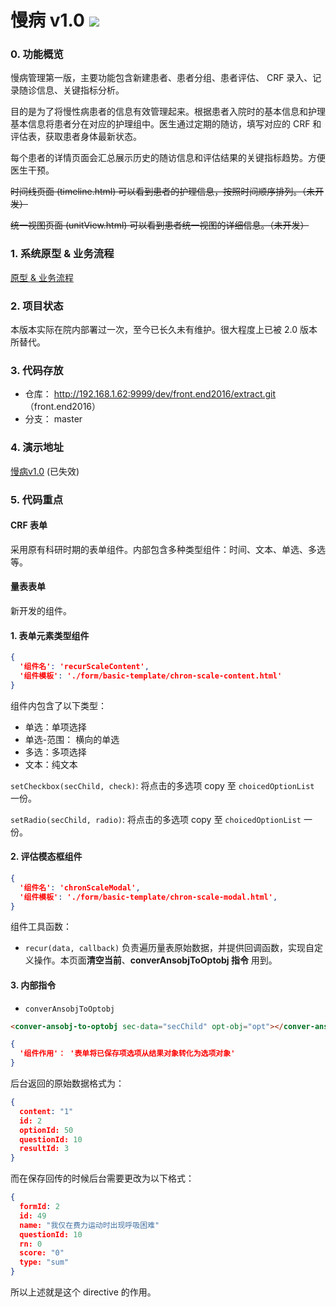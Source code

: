 # 慢病 v1.0 ![](https://img.shields.io/badge/%E7%8A%B6%E6%80%81-%E5%B7%B2%E5%BA%9F%E5%BC%83-red.svg)

### 0. 功能概览
慢病管理第一版，主要功能包含新建患者、患者分组、患者评估、 CRF 录入、记录随诊信息、关键指标分析。

目的是为了将慢性病患者的信息有效管理起来。根据患者入院时的基本信息和护理基本信息将患者分在对应的护理组中。医生通过定期的随访，填写对应的 CRF 和评估表，获取患者身体最新状态。

每个患者的详情页面会汇总展示历史的随访信息和评估结果的关键指标趋势。方便医生干预。

~~时间线页面 (timeline.html) 可以看到患者的护理信息，按照时间顺序排列。（未开发）~~

~~统一视图页面 (unitView.html) 可以看到患者统一视图的详细信息。（未开发）~~

### 1. 系统原型 & 业务流程
[原型 & 业务流程](http://localhost:1995/chronicV1/prototype/)

### 2. 项目状态
本版本实际在院内部署过一次，至今已长久未有维护。很大程度上已被 2.0 版本所替代。

### 3. 代码存放
- 仓库： http://192.168.1.62:9999/dev/front.end2016/extract.git （front.end2016）
- 分支： master

### 4. 演示地址
[慢病v1.0](http://192.168.1.174:2000/chronic-disease-src/#/list) (已失效)

### 5. 代码重点
#### **CRF 表单**

采用原有科研时期的表单组件。内部包含多种类型组件：时间、文本、单选、多选等。



#### **量表表单**

新开发的组件。

#### 1. 表单元素类型组件

```json
{
  '组件名': 'recurScaleContent',
  '组件模板': './form/basic-template/chron-scale-content.html'
}
```
组件内包含了以下类型：
- 单选：单项选择
- 单选-范围： 横向的单选
- 多选：多项选择
- 文本：纯文本

`setCheckbox(secChild, check)`: 将点击的多选项 copy 至 `choicedOptionList` 一份。

`setRadio(secChild, radio)`: 将点击的多选项 copy 至 `choicedOptionList` 一份。

#### 2. 评估模态框组件

```json
{
  '组件名': 'chronScaleModal',
  '组件模板': './form/basic-template/chron-scale-modal.html',
}
```

组件工具函数：
- `recur(data, callback)` 负责遍历量表原始数据，并提供回调函数，实现自定义操作。本页面**清空当前**、**converAnsobjToOptobj 指令** 用到。

#### 3. 内部指令
- `converAnsobjToOptobj`

```html
<conver-ansobj-to-optobj sec-data="secChild" opt-obj="opt"></conver-ansobj-to-optobj>
```

```json
{
  '组件作用'： '表单将已保存项选项从结果对象转化为选项对象'
}
```

后台返回的原始数据格式为： 
```json
{
  content: "1"
  id: 2
  optionId: 50
  questionId: 10
  resultId: 3
}
```

而在保存回传的时候后台需要更改为以下格式：
```json
{
  formId: 2
  id: 49
  name: "我仅在费力运动时出现呼吸困难"
  questionId: 10
  rn: 0
  score: "0"
  type: "sum"
}
```

所以上述就是这个 directive 的作用。







